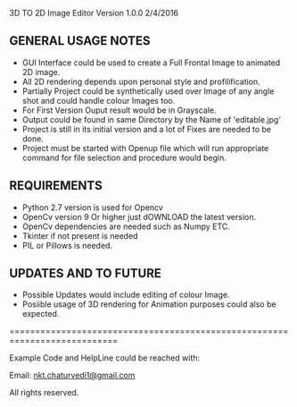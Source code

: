 3D TO 2D Image Editor Version 1.0.0 2/4/2016

GENERAL USAGE NOTES
--------------------

- GUI Interface could be used to create a Full Frontal Image to animated 2D image.
- All 2D rendering depends upon personal style and profilification.
- Partially Project could be synthetically used over Image of any angle shot and could handle colour Images too.
- For First Version Ouput result would be in Grayscale.
- Output could be found in same Directory by the Name of 'editable.jpg'
- Project is still in its initial version and a lot of Fixes are needed to be done.
- Project must be started with Openup file which will run appropriate command for file selection and procedure would begin.


REQUIREMENTS
-------------

- Python 2.7 version is used for Opencv
- OpenCv version 9 Or higher just dOWNLOAD the latest version.
- OpenCv dependencies are needed such as Numpy ETC.
- Tkinter if not present is needed
- PIL or Pillows is needed.


UPDATES AND TO FUTURE
----------------------

- Possible Updates would include editing of colour Image.
- Posiible usage of 3D rendering for Animation purposes could also be expected.

===========================================================================

Example Code and HelpLine could be reached with:

Email: nkt.chaturvedi1@gmail.com


All rights reserved.



